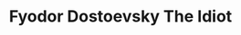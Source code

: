 ---
title: Fyodor Dostoevsky The Idiot
categories: [novel,fiction literature]
tags: [novel,Dostoevsky,story,Russia]
---